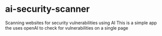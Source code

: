 # ai-security-scanner
Scanning websites for security vulnerabilities using AI
This is a simple app the uses openAI to check for vulnerabilities on a single page
